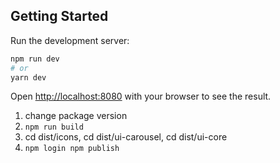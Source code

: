 ## Getting Started

Run the development server:

```bash
npm run dev
# or
yarn dev
```

Open [http://localhost:8080](http://localhost:8080) with your browser to see the result.

1. change package version
2. ``` npm run build ```
3. cd dist/icons, cd dist/ui-carousel, cd dist/ui-core
4. ```npm login npm publish ```
